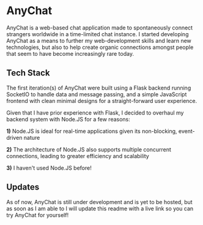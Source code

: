 # AnyChat

AnyChat is a web-based chat application made to spontaneously connect strangers worldwide in a time-limited chat instance. I started developing AnyChat as a means to further my web-development skills and learn new technologies, but also to help create organic connections amongst people that seem to have become increasingly rare today.

## Tech Stack

The first iteration(s) of AnyChat were built using a Flask backend running SocketIO to handle data and message passing, and a simple JavaScript frontend with clean minimal designs for a straight-forward user experience.

Given that I have prior experience with Flask, I decided to overhaul my backend system with Node.JS for a few reasons:

**1)** Node.JS is ideal for real-time applications given its non-blocking, event-driven nature

**2)** The architecture of Node.JS also supports multiple concurrent connections, leading to greater efficiency and scalability

**3)** I haven't used Node.JS before!

## Updates

As of now, AnyChat is still under development and is yet to be hosted, but as soon as I am able to I will update this readme with a live link so you can try AnyChat for yourself!
